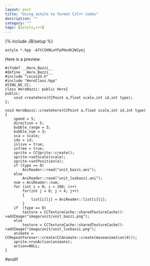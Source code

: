 ```yaml
---
layout: post
title: "Using astyle to format C/C++ codes"
description: ""
category: ""
tags: [astyle,c++]
---
```

{% include JB/setup %}

	astyle *.hpp -A7tCSKNLwYFpPHxdk2W2yej

Here is a preview.

	#ifndef __Hero_Bazzi__
	#define __Hero_Bazzi__
	#include "cocos2d.h"
	#include "HeroClass.hpp"
	USING_NS_CC;
	class HeroBazzi: public Hero{
	public:
		void createhero(CCPoint a,float scale,int id,int type);
	};
	
	void HeroBazzi::createhero(CCPoint a,float scale,int id,int type)
	{
		speed = 5;
		direction = 5;
		bubble_range = 3;
		bubble_num = 3;
		sca = scale;
		idx = id;
		islive = true;
		isfree = true;
		sprite = CCSprite::create();
		sprite->setScale(scale);
		sprite->setPosition(a);
		if (type == 0)
			AniReader::read("unit_bazzi.ani");
		else
			AniReader::read("unit_luxbazzi.ani");
		num = AniReader::num;
		for (int i = 0; i < 100; i++)
			for(int j = 0; j < 4; j++)
			{
				list[i][j] = AniReader::list[i][j];
			}
		if  (type == 0)
			texture = CCTextureCache::sharedTextureCache()->addImage("image/unit/unit_bazzi.png");
		else
			texture = CCTextureCache::sharedTextureCache()->addImage("image/unit/unit_luxbazzi.png");
		animate = CCRepeatForever::create(CCAnimate::create(moveanimation(4)));
		sprite->runAction(animate);
		action=NULL;
	}

#endif
